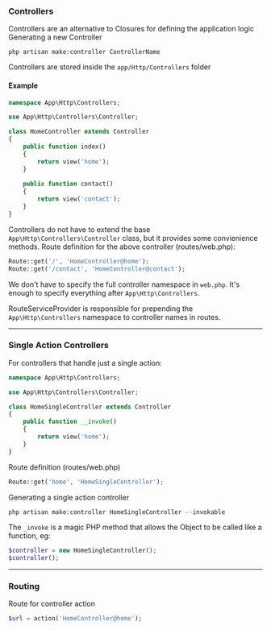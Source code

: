 ### Controllers

Controllers are an alternative to Closures for defining the application logic
Generating a new Controller
```shell
php artisan make:controller ControllerName
```
Controllers are stored inside the ```app/Http/Controllers``` folder

#### Example
```php
namespace App\Http\Controllers;

use App\Http\Controllers\Controller;

class HomeController extends Controller
{
    public function index()
    {
        return view('home');
    }
    
    public function contact()
    {
        return view('contact');
    }
}
```
Controllers do not have to extend the base ```App\Http\Controllers\Controller``` class, but it provides some convienience methods.
Route definition for the above controller (routes/web.php):
```php
Route::get('/', 'HomeController@home');
Route::get('/contact', 'HomeController@contact');
```
We don't have to specify the full controller namespace in ```web.php```. It's enough to specify everything after ```App\Http\Controllers```.

RouteServiceProvider is responsible for prepending the ```App\Http\Controllers``` namespace to controller names in routes.
___

### Single Action Controllers

For controllers that handle just a single action:
```php
namespace App\Http\Controllers;

use App\Http\Controllers\Controller;

class HomeSingleController extends Controller
{
    public function __invoke()
    {
        return view('home');
    }
}
```


Route definition (routes/web.php)
```php
Route::get('home', 'HomeSingleController');
```
Generating a single action controller
```php
php artisan make:controller HomeSingleController --invokable
```
The ```_invoke``` is a magic PHP method that allows the Object to be called like a function, eg:
```php
$controller = new HomeSingleController();
$controller();
```
___

### Routing

Route for controller action
```php
$url = action('HomeController@home');
```
